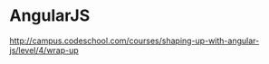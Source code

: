 AngularJS
========================================

http://campus.codeschool.com/courses/shaping-up-with-angular-js/level/4/wrap-up
